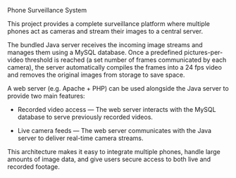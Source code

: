 Phone Surveillance System

This project provides a complete surveillance platform where multiple phones act as cameras and stream their images to a central server.

The bundled Java server receives the incoming image streams and manages them using a MySQL database. Once a predefined pictures-per-video threshold is reached (a set number of frames communicated by each camera), the server automatically compiles the frames into a 24 fps video and removes the original images from storage to save space.

A web server (e.g. Apache + PHP) can be used alongside the Java server to provide two main features:

- Recorded video access — The web server interacts with the MySQL database to serve previously recorded videos.

- Live camera feeds — The web server communicates with the Java server to deliver real-time camera streams.

This architecture makes it easy to integrate multiple phones, handle large amounts of image data, and give users secure access to both live and recorded footage.